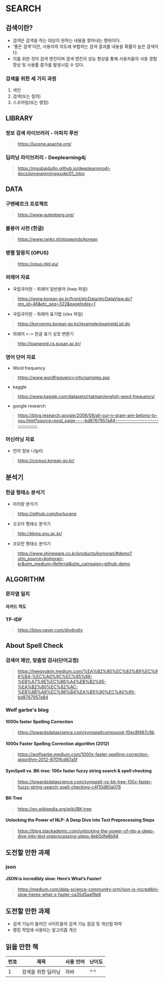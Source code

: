 # SEARCH
## 검색이란?
- 검색은 검색을 하는 대상이 원하는 내용을 찾아내는 행위이다.
- '좋은 검색'이란, 사용자의 의도에 부합하는 검색 결과를 내놓을 확률이 높은 검색이다.
- 이를 위한 것이 검색 엔진이며 검색 엔진의 성능 향상을 통해 사용자들의 사용 경험 향상 및 사용률 증가를 발생시킬 수 있다.

### 검색을 위한 세 가지 과정
1. 색인
2. 검색(또는 질의)
3. 스코어링(또는 랭킹)

## LIBRARY
### 정보 검색 라이브러리 - 아파치 루씬
> https://lucene.apache.org/

### 딥러닝 라이브러리 - Deeplearning4j
> https://mgubaidullin.github.io/deeplearning4j-docs/programmingguide/01_intro

## DATA
### 구텐베르크 프로젝트
> https://www.gutenberg.org/
### 불용어 사전 (한글)
> https://www.ranks.nl/stopwords/korean
### 병렬 말뭉치 (OPUS)
> https://opus.nlpl.eu/
### 외래어 자료
- 국립국어원 - 외래어 일반용어 (hwp 파일)
> https://www.korean.go.kr/front/etcData/etcDataView.do?mn_id=46&etc_seq=322&pageIndex=1
- 국립국어원 - 외래어 표기법 (xlsx 파일)
> https://kornorms.korean.go.kr//example/exampleList.do
- 외래어 <-> 한글 표기 상호 변환기
> http://loanword.cs.pusan.ac.kr/

### 영어 단어 자료
- Word frequency
> https://www.wordfrequency.info/samples.asp
- kaggle
> https://www.kaggle.com/datasets/rtatman/english-word-frequency/
- google research
> https://blog.research.google/2006/08/all-our-n-gram-are-belong-to-you.html?source=post_page-----bd8767957a84--------------------------------

### 머신러닝 자료
- 언어 정보 나눔터
> https://corpus.korean.go.kr/

## 분석기
### 한글 형태소 분석기
- 아리랑 분석기
> https://github.com/korlucene
- 꼬꼬마 형태소 분석기
> http://kkma.snu.ac.kr/
- 코모란 형태소 분석기
> https://www.shineware.co.kr/products/komoran/#demo?utm_source=komoran-kr&utm_medium=Referral&utm_campaign=github-demo

## ALGORITHM
### 문자열 일치
#### 자카드 척도
### TF-IDF
> https://blog.naver.com/divdivdiv

## About Spell Check
### 검색어 제안, 맞춤법 검사(단어교정)
> https://heegyukim.medium.com/%EA%B2%80%EC%83%89%EC%96%B4-%EC%A0%9C%EC%95%88-%EB%A7%9E%EC%B6%A4%EB%B2%95-%EA%B2%80%EC%82%AC-%EB%8B%A8%EC%96%B4%EA%B5%90%EC%A0%95-bd8767957a84
### Wolf garbe's blog
#### 1000x faster Spelling Correction
> https://towardsdatascience.com/symspellcompound-10ec8f467c9b
#### 1000x Faster Spelling Correction algorithm (2012)
> https://wolfgarbe.medium.com/1000x-faster-spelling-correction-algorithm-2012-8701fcd87a5f
#### SymSpell vs. BK-tree: 100x faster fuzzy string search & spell checking
> https://towardsdatascience.com/symspell-vs-bk-tree-100x-faster-fuzzy-string-search-spell-checking-c4f10d80a078
#### BK-Tree
> https://en.wikipedia.org/wiki/BK-tree
#### Unlocking the Power of NLP: A Deep Dive into Text Preprocessing Steps
> https://blog.stackademic.com/unlocking-the-power-of-nlp-a-deep-dive-into-text-preprocessing-steps-8eb5dfe8b94

## 도전할 만한 과제
### json
#### JSON is incredibly slow: Here’s What’s Faster!
> https://medium.com/data-science-community-srm/json-is-incredibly-slow-heres-what-s-faster-ca35d5aaf9e8

## 도전할 만한 과제
- 검색 기능이 들어간 사이트들의 검색 기능 점검 및 개선점 파악
- 랭킹 작업에 사용되는 알고리즘 개선

## 읽을 만한 책
| 번호  | 제목  | 사용 언어  | 난이도  |
|--------|--------|--------|--------|
| 1  | 검색을 위한 딥러닝  | 자바  | ⭐️⭐️ |


